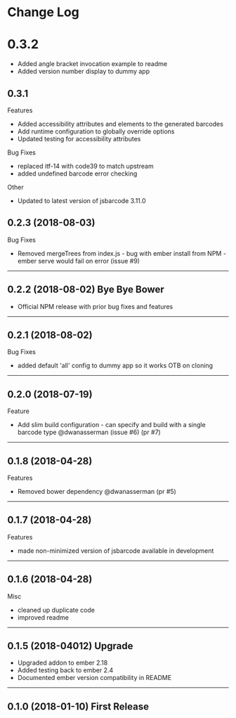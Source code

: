 # Change Log

# 0.3.2

* Added angle bracket invocation example to readme
* Added version number display to dummy app

## 0.3.1

Features
* Added accessibility attributes and elements to the generated barcodes
* Add runtime configuration to globally override options
* Updated testing for accessibility attributes

Bug Fixes
* replaced itf-14 with code39 to match upstream
* added undefined barcode error checking

Other
* Updated to latest version of jsbarcode 3.11.0

## 0.2.3 (2018-08-03)

Bug Fixes
* Removed mergeTrees from index.js - bug with ember install from NPM - ember serve would fail on error (issue #9)

<hr> 

## 0.2.2 (2018-08-02) Bye Bye Bower

* Official NPM release with prior bug fixes and features

<hr>

## 0.2.1 (2018-08-02)

Bug Fixes

* added default 'all' config to dummy app so it works OTB on cloning
<hr>

## 0.2.0 (2018-07-19)

Feature
* Add slim build configuration - can specify and build with a single barcode type @dwanasserman (issue #6) (pr #7)

<hr>

## 0.1.8 (2018-04-28)

Features
* Removed bower dependency @dwanasserman (pr #5)

<hr>

## 0.1.7 (2018-04-28)

Features
* made non-minimized version of jsbarcode available in development

<hr>

## 0.1.6 (2018-04-28)

Misc
* cleaned up duplicate code
* improved readme

<hr>

## 0.1.5 (2018-04012) Upgrade

* Upgraded addon to ember 2.18
* Added testing back to ember 2.4
* Documented ember version compatibility in README

<hr>

## 0.1.0 (2018-01-10) First Release
